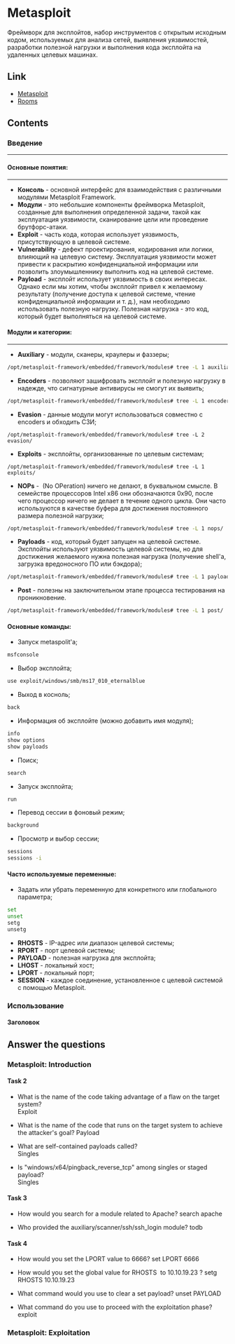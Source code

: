 # **Metasploit**
Фреймворк для эксплойтов, набор инструментов с открытым исходным кодом, используемых для анализа сетей, выявления уязвимостей, разработки полезной нагрузки и выполнения кода эксплойта на удаленных целевых машинах.

## **Link**
- [Metasploit](https://www.metasploit.com/)
- [Rooms](https://tryhackme.com/r/module/metasploit)

## **Contents**
### **Введение**
---
#### **Основные понятия:**
---
- **Консоль** - основной интерфейс для взаимодействия с различными модулями Metasploit Framework.
- **Модули** - это небольшие компоненты фреймворка Metasploit, созданные для выполнения определенной задачи, такой как эксплуатация уязвимости, сканирование цели или проведение брутфорс-атаки.
- **Exploit** - часть кода, которая использует уязвимость, присутствующую в целевой системе.
- **Vulnerability** - дефект проектирования, кодирования или логики, влияющий на целевую систему. Эксплуатация уязвимости может привести к раскрытию конфиденциальной информации или позволить злоумышленнику выполнить код на целевой системе.
- **Payload** - эксплойт использует уязвимость в своих интересах. Однако если мы хотим, чтобы эксплойт привел к желаемому результату (получение доступа к целевой системе, чтение конфиденциальной информации и т. д.), нам необходимо использовать полезную нагрузку. Полезная нагрузка - это код, который будет выполняться на целевой системе. 

#### **Модули и категории:**
---
-  **Auxiliary** - модули, сканеры, краулеры и фаззеры;
```bash
/opt/metasploit-framework/embedded/framework/modules# tree -L 1 auxiliary/
```
- **Encoders** - позволяют зашифровать эксплойт и полезную нагрузку в надежде, что сигнатурные антивирусы не смогут их выявить;
``` bash
/opt/metasploit-framework/embedded/framework/modules# tree -L 1 encoders/
```
- **Evasion** - данные модули могут использоваться совместно с encoders и обходить СЗИ;
```
/opt/metasploit-framework/embedded/framework/modules# tree -L 2 evasion/
```
- **Exploits** -  эксплойты, организованные по целевым системам;
```
/opt/metasploit-framework/embedded/framework/modules# tree -L 1 exploits/
```
- **NOPs** -  (No OPeration) ничего не делают, в буквальном смысле. В семействе процессоров Intel x86 они обозначаются 0x90, после чего процессор ничего не делает в течение одного цикла. Они часто используются в качестве буфера для достижения постоянного размера полезной нагрузки;
```bash
/opt/metasploit-framework/embedded/framework/modules# tree -L 1 nops/
```
- **Payloads** - код, который будет запущен на целевой системе. Эксплойты используют уязвимость целевой системы, но для достижения желаемого нужна полезная нагрузка (получение shell'a, загрузка вредоносного ПО или бэкдора);
```bash
/opt/metasploit-framework/embedded/framework/modules# tree -L 1 payloads/
```
- **Post** - полезны на заключительном этапе процесса тестирования на проникновение.
```bash
/opt/metasploit-framework/embedded/framework/modules# tree -L 1 post/
```

#### **Основные команды:**
- Запуск metaspolit'a;
```bash
msfconsole
```
- Выбор эксплойта;
```bash
use exploit/windows/smb/ms17_010_eternalblue 
```
- Выход в косноль;
```bash
back 
```
- Информация об эксплойте (можно добавить имя модуля);
```bash
info
show options
show payloads
```
- Поиск;
```bash
search 
```
- Запуск эксплойта;
```bash
run
```
- Перевод сессии в фоновый режим;
```bash
background
```
- Просмотр и выбор сессии;
```bash
sessions
sessions -i
```

#### **Часто используемые переменные:**
- Задать или убрать переменную для конкретного или глобального параметра;
```bash
set
unset
setg
unsetg
```
- **RHOSTS** - IP-адрес или диапазон целевой системы;
- **RPORT** - порт целевой системы;
- **PAYLOAD** - полезная нагрузка для эксплойта;
- **LHOST** - локальный хост;
- **LPORT** - локальный порт;
- **SESSION** - каждое соединение, установленное с целевой системой с помощью Metasploit.

### **Использование**
#### **Заголовок**

## **Answer the questions**
### **Metasploit: Introduction**
#### **Task 2**
- What is the name of the code taking advantage of a flaw on the target system?  
	Exploit

- What is the name of the code that runs on the target system to achieve the attacker's goal?
	Payload

- What are self-contained payloads called?  
	Singles

- Is "windows/x64/pingback_reverse_tcp" among singles or staged payload?  
	Singles

#### **Task 3**
- How would you search for a module related to Apache?
	search apache

- Who provided the auxiliary/scanner/ssh/ssh_login module?
	todb

#### **Task 4**
- How would you set the LPORT value to 6666?
	set LPORT 6666
- How would you set the global value for RHOSTS  to 10.10.19.23 ?
	setg RHOSTS 10.10.19.23

- What command would you use to clear a set payload?
	unset PAYLOAD

- What command do you use to proceed with the exploitation phase?
	exploit

### **Metasploit:  Exploitation**

